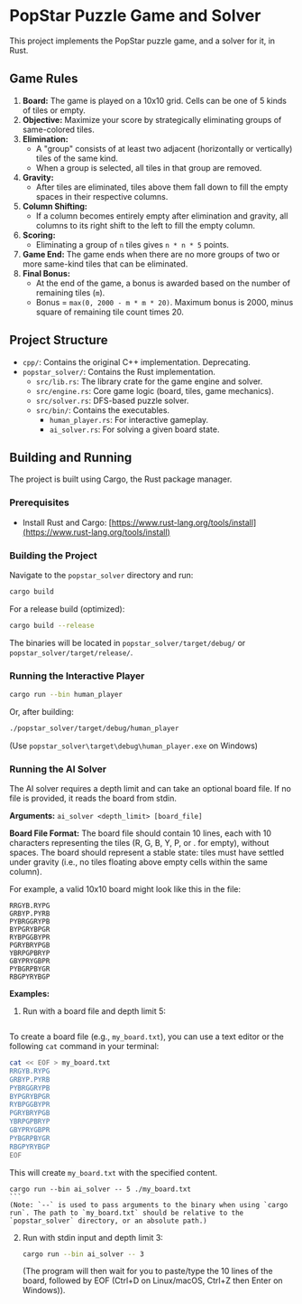 # PopStar Puzzle Game and Solver

This project implements the PopStar puzzle game, and a solver for it, in Rust.

## Game Rules

1.  **Board:** The game is played on a 10x10 grid. Cells can be one of 5 kinds of tiles or empty.
2.  **Objective:** Maximize your score by strategically eliminating groups of same-colored tiles.
3.  **Elimination:**
    *   A "group" consists of at least two adjacent (horizontally or vertically) tiles of the same kind.
    *   When a group is selected, all tiles in that group are removed.
4.  **Gravity:**
    *   After tiles are eliminated, tiles above them fall down to fill the empty spaces in their respective columns.
6.  **Column Shifting:**
    *   If a column becomes entirely empty after elimination and gravity, all columns to its right shift to the left to fill the empty column.
7.  **Scoring:**
    *   Eliminating a group of `n` tiles gives `n * n * 5` points.
8.  **Game End:** The game ends when there are no more groups of two or more same-kind tiles that can be eliminated.
9.  **Final Bonus:**
    *   At the end of the game, a bonus is awarded based on the number of remaining tiles (`m`).
    *   Bonus = `max(0, 2000 - m * m * 20)`. Maximum bonus is 2000, minus square of remaining tile count times 20.

## Project Structure

*   `cpp/`: Contains the original C++ implementation. Deprecating.
*   `popstar_solver/`: Contains the Rust implementation.
    *   `src/lib.rs`: The library crate for the game engine and solver.
    *   `src/engine.rs`: Core game logic (board, tiles, game mechanics).
    *   `src/solver.rs`: DFS-based puzzle solver.
    *   `src/bin/`: Contains the executables.
        *   `human_player.rs`: For interactive gameplay.
        *   `ai_solver.rs`: For solving a given board state.

## Building and Running

The project is built using Cargo, the Rust package manager.

### Prerequisites
- Install Rust and Cargo: [https://www.rust-lang.org/tools/install](https://www.rust-lang.org/tools/install)

### Building the Project
Navigate to the `popstar_solver` directory and run:
```bash
cargo build
```
For a release build (optimized):
```bash
cargo build --release
```
The binaries will be located in `popstar_solver/target/debug/` or `popstar_solver/target/release/`.

### Running the Interactive Player
```bash
cargo run --bin human_player
```
Or, after building:
```bash
./popstar_solver/target/debug/human_player
```
(Use `popstar_solver\target\debug\human_player.exe` on Windows)


### Running the AI Solver
The AI solver requires a depth limit and can take an optional board file. If no file is provided, it reads the board from stdin.

**Arguments:**
`ai_solver <depth_limit> [board_file]`

**Board File Format:**
The board file should contain 10 lines, each with 10 characters representing the tiles (R, G, B, Y, P, or . for empty), without spaces.
The board should represent a stable state: tiles must have settled under gravity (i.e., no tiles floating above empty cells within the same column).

For example, a valid 10x10 board might look like this in the file:
```
RRGYB.RYPG
GRBYP.PYRB
PYBRGGRYPB
BYPGRYBPGR
RYBPGGBYPR
PGRYBRYPGB
YBRPGPBRYP
GBYPRYGBPR
PYBGRPBYGR
RBGPYRYBGP
```

**Examples:**

1.  Run with a board file and depth limit 5:
    ```bash
To create a board file (e.g., `my_board.txt`), you can use a text editor or the following `cat` command in your terminal:
```bash
cat << EOF > my_board.txt
RRGYB.RYPG
GRBYP.PYRB
PYBRGGRYPB
BYPGRYBPGR
RYBPGGBYPR
PGRYBRYPGB
YBRPGPBRYP
GBYPRYGBPR
PYBGRPBYGR
RBGPYRYBGP
EOF
```
This will create `my_board.txt` with the specified content.

    cargo run --bin ai_solver -- 5 ./my_board.txt
    ```
    (Note: `--` is used to pass arguments to the binary when using `cargo run`. The path to `my_board.txt` should be relative to the `popstar_solver` directory, or an absolute path.)

2.  Run with stdin input and depth limit 3:
    ```bash
    cargo run --bin ai_solver -- 3
    ```
    (The program will then wait for you to paste/type the 10 lines of the board, followed by EOF (Ctrl+D on Linux/macOS, Ctrl+Z then Enter on Windows)).
```
